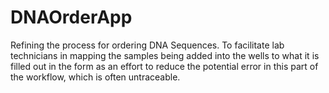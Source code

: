 DNAOrderApp
===========

Refining the process for ordering DNA Sequences. To facilitate lab technicians in mapping the samples being added into the wells to what it is filled out in the form as an effort to reduce the potential error in this part of the workflow, which is often untraceable. 


